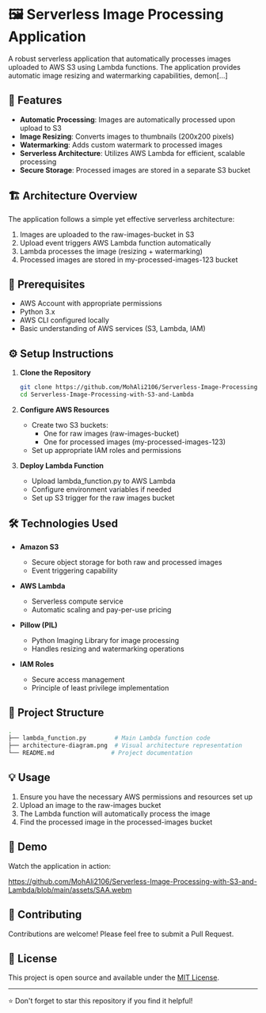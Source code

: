 # 🖼️ Serverless Image Processing Application

A robust serverless application that automatically processes images uploaded to AWS S3 using Lambda functions. The application provides automatic image resizing and watermarking capabilities, demon[...]  

## 🎯 Features

- **Automatic Processing**: Images are automatically processed upon upload to S3
- **Image Resizing**: Converts images to thumbnails (200x200 pixels)
- **Watermarking**: Adds custom watermark to processed images
- **Serverless Architecture**: Utilizes AWS Lambda for efficient, scalable processing
- **Secure Storage**: Processed images are stored in a separate S3 bucket

## 🏗️ Architecture Overview

The application follows a simple yet effective serverless architecture:

1. Images are uploaded to the raw-images-bucket in S3
2. Upload event triggers AWS Lambda function automatically
3. Lambda processes the image (resizing + watermarking)
4. Processed images are stored in my-processed-images-123 bucket

## 🚀 Prerequisites

- AWS Account with appropriate permissions
- Python 3.x
- AWS CLI configured locally
- Basic understanding of AWS services (S3, Lambda, IAM)

## ⚙️ Setup Instructions

1. **Clone the Repository**  
   ```bash
   git clone https://github.com/MohAli2106/Serverless-Image-Processing-with-S3-and-Lambda.git
   cd Serverless-Image-Processing-with-S3-and-Lambda
   ```

2. **Configure AWS Resources**  
   - Create two S3 buckets:  
     - One for raw images (raw-images-bucket)  
     - One for processed images (my-processed-images-123)  
   - Set up appropriate IAM roles and permissions

3. **Deploy Lambda Function**  
   - Upload lambda_function.py to AWS Lambda  
   - Configure environment variables if needed  
   - Set up S3 trigger for the raw images bucket

## 🛠️ Technologies Used

- **Amazon S3**  
  - Secure object storage for both raw and processed images  
  - Event triggering capability

- **AWS Lambda**  
  - Serverless compute service  
  - Automatic scaling and pay-per-use pricing

- **Pillow (PIL)**  
  - Python Imaging Library for image processing  
  - Handles resizing and watermarking operations

- **IAM Roles**  
  - Secure access management  
  - Principle of least privilege implementation

## 📂 Project Structure

```bash
.
├── lambda_function.py        # Main Lambda function code
├── architecture-diagram.png  # Visual architecture representation
└── README.md                # Project documentation
```

## 💡 Usage

1. Ensure you have the necessary AWS permissions and resources set up
2. Upload an image to the raw-images bucket
3. The Lambda function will automatically process the image
4. Find the processed image in the processed-images bucket

## 🎥 Demo

Watch the application in action:

https://github.com/MohAli2106/Serverless-Image-Processing-with-S3-and-Lambda/blob/main/assets/SAA.webm

## 🤝 Contributing

Contributions are welcome! Please feel free to submit a Pull Request.

## 📝 License

This project is open source and available under the [MIT License](LICENSE).

---

⭐ Don't forget to star this repository if you find it helpful!